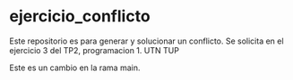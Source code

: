 # ejercicio_conflicto
Este repositorio es para generar y solucionar un conflicto. Se solicita en el ejercicio 3 del TP2, programacion 1. UTN TUP




Este es un cambio en la rama main.
